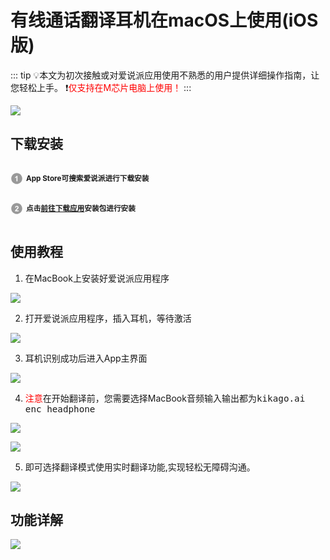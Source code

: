 # 有线通话翻译耳机在macOS上使用(iOS版)

::: tip 💡本文为初次接触或对爱说派应用使用不熟悉的用户提供详细操作指南，让您轻松上手。
❗️<font style="color: red">仅支持在M芯片电脑上使用！</font>
:::

![](https://bu.dusays.com/2025/01/06/677b7babc1603.png)

## 下载安装

<p style="display: inline-block; vertical-align: middle; margin-right: 5px;">
  <svg t="1731483445691" class="icon" viewBox="0 0 1024 1024" version="1.1" xmlns="http://www.w3.org/2000/svg" p-id="22931" width="20" height="20">
    <path d="M512.045025 962.874851c-248.349251 0-449.65507-201.846124-449.65507-450.919876 0-248.984724 201.305819-450.830849 449.65507-450.830849 248.261247 0 449.565019 201.846124 449.565019 450.830849C961.610044 761.028727 760.306272 962.874851 512.045025 962.874851L512.045025 962.874851zM572.751642 289.933345l-69.211315 0c-9.766434 27.322275-27.685549 51.116191-53.835116 71.65497-26.054399 20.446681-50.302663 34.288944-72.557526 41.61684l0 77.535911c42.346457-14.023388 79.07701-35.555797 110.197798-64.778352l0 322.720076 85.406159 0L572.751642 289.933345 572.751642 289.933345z" fill="#999999" p-id="22932"></path>
  </svg>
</p><strong><small>App Store可搜索爱说派进行下载安装</small></strong><br>
<p style="display: inline-block; vertical-align: middle; margin-right: 5px;">
  <svg t="1731484117001" class="icon" viewBox="0 0 1024 1024" version="1.1" xmlns="http://www.w3.org/2000/svg" p-id="24111" width="20" height="20">
    <path d="M511.950881 962.833919c-248.254084 0-449.561949-201.849194-449.561949-450.833919S263.696798 61.166081 511.950881 61.166081c248.353344 0 449.659163 201.848171 449.659163 450.832895S760.305249 962.833919 511.950881 962.833919L511.950881 962.833919zM662.141532 665.532769 492.320798 665.532769c4.433986-7.780197 10.224876-15.652492 17.46579-23.793916 7.143701-8.142447 24.246217-24.608467 51.2922-49.399083 27.053146-24.789593 45.695738-43.788296 56.095599-56.997132 15.566534-19.905352 26.962072-38.904055 34.202986-57.08923 7.147794-18.186198 10.765181-37.366026 10.765181-57.45148 0-35.374672-12.573363-64.87045-37.636179-88.665389-25.15389-23.793916-59.715033-35.646871-103.595426-35.646871-40.077787 0-73.464175 10.222829-100.246145 30.761608-26.689872 20.537755-42.61047 54.374398-47.676859 101.602026l85.408205 8.504698c1.629103-25.060769 7.688099-42.974767 18.0941-53.740972 10.492982-10.766205 24.608467-16.194844 42.340317-16.194844 17.915022 0 31.940456 5.15644 42.070164 15.380292 10.226922 10.313903 15.293311 24.970718 15.293311 44.061518 0 17.281595-5.884011 34.742269-17.640776 52.475142-8.69094 12.846586-32.212656 37.184901-70.665433 73.194022-47.772027 44.512796-79.794347 80.250742-95.994308 107.120716-16.192797 26.962072-25.877367 55.461149-29.127388 85.498256l299.375391 0L662.141532 665.532769 662.141532 665.532769z" fill="#999999" p-id="24112"></path>
  </svg>
</p><strong><small>点击<a href="https://kikago.tech/bridge/download">前往下载应用</a>安装包进行安装</small></strong>

## 使用教程

1. 在MacBook上安装好爱说派应用程序

![](https://bu.dusays.com/2024/11/14/6735d13ddf7fe.png)

2. 打开爱说派应用程序，插入耳机，等待激活

![](https://bu.dusays.com/2024/11/14/6735d13dd0f76.png)

3. 耳机识别成功后进入App主界面

![](https://bu.dusays.com/2024/11/14/6735d13dcd997.png)

4. <font style="color: red">注意</font>在开始翻译前，您需要选择MacBook音频输入输出都为<big><code>kikago.ai enc headphone</code></big>

![](https://bu.dusays.com/2024/11/14/6735d13dc9d03.png)

![](https://bu.dusays.com/2024/11/14/6735d13dc9d08.png)

5. 即可选择翻译模式使用实时翻译功能,实现轻松无障碍沟通。

![](https://bu.dusays.com/2024/11/14/6735d6d9ae781.png)

## 功能详解

![](https://bu.dusays.com/2024/11/14/6735d13decbdc.png)

<DocCard :cards="[
  {
    title: '翻译模式',
    description: '',
    avatar: '/img/情景模式.png',
    path: '/guide/modes-macos'
  },
  {
    title: '翻译设置',
    description: '',
    avatar: '/img/设置.png',
    path: '/guide/settings'
  },
  {
    title: '语种选择',
    description: '',
    avatar: '/img/语种切换.png',
    path: '/guide/language'
  },
    {
    title: '其它功能',
    description: '',
    avatar: '/img/其它.png',
    path: '/guide/other'
  },
  {
    title: '常见问题',
    description: '',
    avatar: '/img/问题答疑.png',
    path: '/help/preface'
  }
]" />
